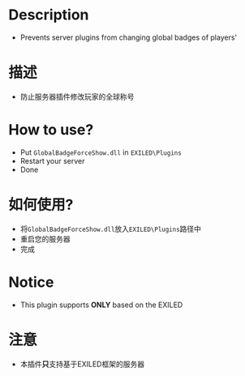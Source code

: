 # Description
* Prevents server plugins from changing global badges of players'
# 描述
* 防止服务器插件修改玩家的全球称号

# How to use?
* Put `GlobalBadgeForceShow.dll` in `EXILED\Plugins`
* Restart your server
* Done
# 如何使用?
* 将`GlobalBadgeForceShow.dll`放入`EXILED\Plugins`路径中
* 重启您的服务器
* 完成

# Notice
* This plugin supports **ONLY** based on the EXILED

# 注意
* 本插件**只**支持基于EXILED框架的服务器
